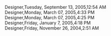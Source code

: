 ﻿Designer,Tuesday, September 13, 2005,12:54 AM  Designer,Monday, March 07, 2005,4:33 PM  Designer,Monday, March 07, 2005,4:25 PM  Designer,Friday, January 7, 2005,4:18 PM  Designer,Friday, November 26, 2004,2:51 AM